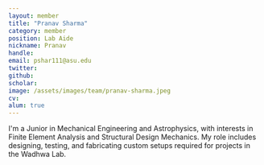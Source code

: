 ```yaml
---
layout: member
title: "Pranav Sharma"
category: member
position: Lab Aide
nickname: Pranav
handle: 
email: pshar111@asu.edu
twitter: 
github: 
scholar: 
image: /assets/images/team/pranav-sharma.jpeg
cv: 
alum: true
---
```

I'm a Junior in Mechanical Engineering and Astrophysics, with interests in Finite Element Analysis and Structural Design Mechanics. My role includes designing, testing, and fabricating custom setups required for projects in the Wadhwa Lab.
